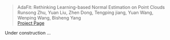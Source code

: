 > AdaFit: Rethinking Learning-based Normal Estimation on Point Clouds <br>
> Runsong Zhu, Yuan Liu, Zhen Dong, Tengping jiang, Yuan Wang, Wenping Wang, Bisheng Yang <br>
> [Project Page](https://runsong123.github.io/AdaFit/)

Under construction ...